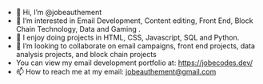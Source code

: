 - 👋 Hi, I’m @jobeauthement
- 👀 I’m interested in Email Development, Content editing, Front End, Block Chain Technology, Data and Gaming .
- 🌱 I enjoy doing projects in HTML, CSS, Javascript, SQL and Python.
- 💞️ I’m looking to collaborate on email campaigns, front end projects, data analysis projects, and block chain projects
- You can view my email development portfolio at: https://jobecodes.dev/
- 📫 How to reach me at my email: jobeauthement@gmail.com

<!---
jobeauthement/jobeauthement is a ✨ special ✨ repository because its `README.md` (this file) appears on your GitHub profile.
You can click the Preview link to take a look at your changes.
--->
